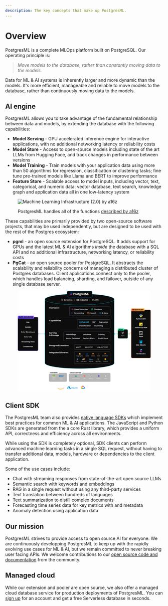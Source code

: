 ```yaml
---
description: The key concepts that make up PostgresML.
---
```


# Overview

PostgresML is a complete MLOps platform built on PostgreSQL. Our operating principle is:

> _Move models to the database, rather than constantly moving data to the models._

Data for ML & AI systems is inherently larger and more dynamic than the models. It's more efficient, manageable and reliable to move models to the database, rather than continuously moving data to the models.

## AI engine

PostgresML allows you to take advantage of the fundamental relationship between data and models, by extending the database with the following capabilities:

* **Model Serving** - GPU accelerated inference engine for interactive applications, with no additional networking latency or reliability costs
* **Model Store** - Access to open-source models including state of the art LLMs from Hugging Face, and track changes in performance between versions
* **Model Training** - Train models with your application data using more than 50 algorithms for regression, classification or clustering tasks; fine tune pre-trained models like Llama and BERT to improve performance
* **Feature Store** - Scalable access to model inputs, including vector, text, categorical, and numeric data: vector database, text search, knowledge graph and application data all in one low-latency system

<figure><img src=".gitbook/assets/ml_system.svg" alt="Machine Learning Infrastructure (2.0) by a16z"><figcaption class="mt-2"><p>PostgresML handles all of the functions <a href="https://a16z.com/emerging-architectures-for-modern-data-infrastructure/">described by a16z</a></p></figcaption></figure>

These capabilities are primarily provided by two open-source software projects, that may be used independently, but are designed to be used with the rest of the Postgres ecosystem:

* **pgml** - an open source extension for PostgreSQL. It adds support for GPUs and the latest ML & AI algorithms _inside_ the database with a SQL API and no additional infrastructure, networking latency, or reliability costs
* **PgCat** - an open source pooler for PostgreSQL. It abstracts the scalability and reliability concerns of managing a distributed cluster of Postgres databases. Client applications connect only to the pooler, which handles load balancing, sharding, and failover, outside of any single database server.

<figure><img src=".gitbook/assets/architecture.png" alt="PostgresML architectural diagram"><figcaption></figcaption></figure>

## Client SDK

The PostgresML team also provides [native language SDKs](https://github.com/postgresml/postgresml/tree/master/pgml-sdks/pgml) which implement best practices for common ML & AI applications. The JavaScript and Python SDKs are generated from the a core Rust library, which provides a uniform API, correctness and efficiency across all environments.

While using the SDK is completely optional, SDK clients can perform advanced machine learning tasks in a single SQL request, without having to transfer additional data, models, hardware or dependencies to the client application.

Some of the use cases include:

* Chat with streaming responses from state-of-the-art open source LLMs
* Semantic search with keywords and embeddings
* RAG in a single request without using any third-party services
* Text translation between hundreds of languages
* Text summarization to distill complex documents
* Forecasting time series data for key metrics with and metadata
* Anomaly detection using application data

## Our mission

PostgresML strives to provide access to open source AI for everyone. We are continuously developping PostgresML to keep up with the rapidly evolving use cases for ML & AI, but we remain committed to never breaking user facing APIs. We welcome contributions to our [open source code and documentation](https://github.com/postgresml) from the community.

## Managed cloud

While our extension and pooler are open source, we also offer a managed cloud database service for production deployments of PostgresML. You can [sign up](https://postgresml.org/signup) for an account and get a free Serverless database in seconds.
